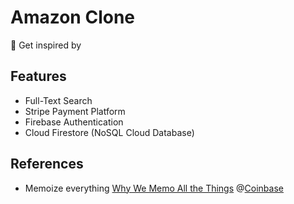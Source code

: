 # Amazon Clone

👋 Get inspired by 
## Features
- Full-Text Search
- Stripe Payment Platform
- Firebase Authentication
- Cloud Firestore (NoSQL Cloud Database)

## References

- Memoize everything [Why We Memo All the Things](https://attardi.org/why-we-memo-all-the-things) @[Coinbase](https://www.coinbase.com)
